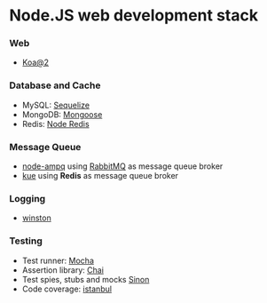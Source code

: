 Node.JS web development stack
====
### Web 
- [Koa@2](https://github.com/koajs/koa)

### Database and Cache
- MySQL: [Sequelize](sequelizejs.com)
- MongoDB: [Mongoose](http://mongoosejs.com)
- Redis: [Node Redis](http://redis.js.org)

### Message Queue
- [node-ampq](https://github.com/postwait/node-amqp) using [RabbitMQ](https://www.rabbitmq.com/documentation.html) as message queue broker
- [kue](https://github.com/Automattic/kue) using **Redis** as message queue broker

### Logging
- [winston](https://github.com/winstonjs/winston)
### Testing
- Test runner: [Mocha](https://github.com/mochajs/mocha)
- Assertion library: [Chai](https://github.com/chaijs/chai)
- Test spies, stubs and mocks [Sinon](https://github.com/sinonjs/sinon)
- Code coverage: [istanbul](https://github.com/gotwarlost/istanbul)
